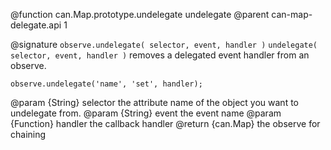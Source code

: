 @function can.Map.prototype.undelegate undelegate
@parent can-map-delegate.api 1

@signature `observe.undelegate( selector, event, handler )`
`undelegate( selector, event, handler )` removes a delegated event handler from an observe.

```
observe.undelegate('name', 'set', handler);
```

@param {String} selector the attribute name of the object you want to undelegate from.
@param {String} event the event name
@param {Function} handler the callback handler
@return {can.Map} the observe for chaining